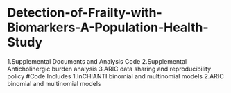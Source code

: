 # Detection-of-Frailty-with-Biomarkers-A-Population-Health-Study
1.Supplemental Documents and Analysis Code 
2.Supplemental Anticholinergic burden analysis 
3.ARIC data sharing and reproducibility policy
#Code Includes
1.InCHIANTI binomial and multinomial models
2.ARIC binomial and multinomial models
